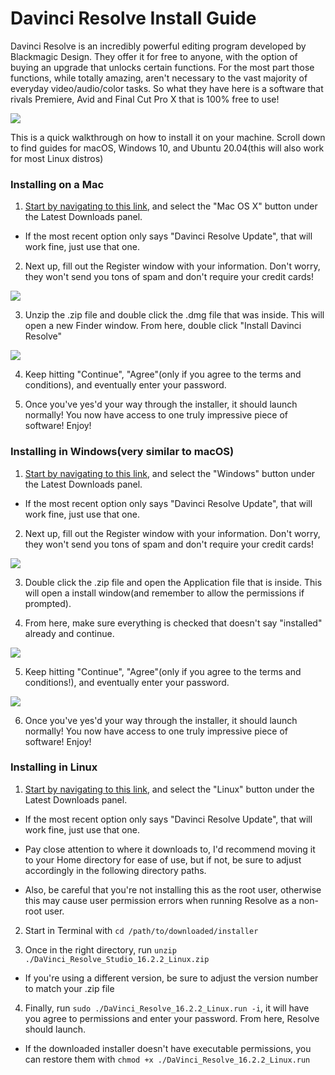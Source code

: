 # Davinci Resolve Install Guide

Davinci Resolve is an incredibly powerful editing program developed by Blackmagic Design. They offer it for free to anyone, with the option of buying an upgrade that unlocks certain functions. For the most part those functions, while totally amazing, aren't necessary to the vast majority of everyday video/audio/color tasks. So what they have here is a software that rivals Premiere, Avid and Final Cut Pro X that is 100% free to use!

![](https://www.tuneskit.com/images/resource/davinci-resolve-logo.jpg)

This is a quick walkthrough on how to install it on your machine. Scroll down to find guides for macOS, Windows 10, and Ubuntu 20.04(this will also work for most Linux distros)

### Installing on a Mac

1. [Start by navigating to this link](https://www.blackmagicdesign.com/support/), and select the "Mac OS X" button under the Latest Downloads panel.
  - If the most recent option only says "Davinci Resolve Update", that will work fine, just use that one.

2. Next up, fill out the Register window with your information. Don't worry, they won't send you tons of spam and don't require your credit cards!

![](https://files.slack.com/files-pri/T0HTW3H0V-F0149AEKZDM/screen_shot_2020-06-02_at_11.46.19_am.png?pub_secret=c8a996c9dc)

3. Unzip the .zip file and double click the .dmg file that was inside. This will open a new Finder window. From here, double click "Install Davinci Resolve"

![](https://files.slack.com/files-pri/T0HTW3H0V-F014NM3V7T7/screen_shot_2020-06-02_at_11.48.14_am.png?pub_secret=c7010f92cb)

4. Keep hitting "Continue", "Agree"(only if you agree to the terms and conditions), and eventually enter your password.

5. Once you've yes'd your way through the installer, it should launch normally! You now have access to one truly impressive piece of software! Enjoy!


### Installing in Windows(very similar to macOS)

1. [Start by navigating to this link](https://www.blackmagicdesign.com/support/), and select the "Windows" button under the Latest Downloads panel.
  - If the most recent option only says "Davinci Resolve Update", that will work fine, just use that one.

2. Next up, fill out the Register window with your information. Don't worry, they won't send you tons of spam and don't require your credit cards!

![](https://files.slack.com/files-pri/T0HTW3H0V-F0149AEKZDM/screen_shot_2020-06-02_at_11.46.19_am.png?pub_secret=c8a996c9dc)

3. Double click the .zip file and open the Application file that is inside. This will open a install window(and remember to allow the permissions if prompted).

4. From here, make sure everything is checked that doesn't say "installed" already and continue.

![](https://files.slack.com/files-pri/T0HTW3H0V-F014HAQAAR4/screen_shot_2020-06-02_at_2.28.04_pm.png?pub_secret=4da112d087)

5. Keep hitting "Continue", "Agree"(only if you agree to the terms and conditions!), and eventually enter your password.

![](https://files.slack.com/files-pri/T0HTW3H0V-F0152M68NE5/screen_shot_2020-06-02_at_2.28.45_pm.png?pub_secret=837e427e07)

6. Once you've yes'd your way through the installer, it should launch normally! You now have access to one truly impressive piece of software! Enjoy!

### Installing in Linux

1. [Start by navigating to this link](https://www.blackmagicdesign.com/support/), and select the "Linux" button under the Latest Downloads panel.
  - If the most recent option only says "Davinci Resolve Update", that will work fine, just use that one.

  - Pay close attention to where it downloads to, I'd recommend moving it to your Home directory for ease of use, but if not, be sure to adjust accordingly in the following directory paths.

  - Also, be careful that you're not installing this as the root user, otherwise this may cause user permission errors when running Resolve as a non-root user.

2. Start in Terminal with `cd /path/to/downloaded/installer`


3. Once in the right directory, run `unzip ./DaVinci_Resolve_Studio_16.2.2_Linux.zip`
  - If you're using a different version, be sure to adjust the version number to match your .zip file


4. Finally, run `sudo ./DaVinci_Resolve_16.2.2_Linux.run -i`, it will have you agree to permissions and enter your password. From here, Resolve should launch.
  - If the downloaded installer doesn't have executable permissions, you can restore them with `chmod +x ./DaVinci_Resolve_16.2.2_Linux.run`
